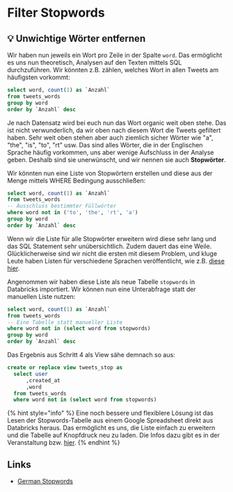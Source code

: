 # Filter Stopwords

## 💡 Unwichtige Wörter entfernen

Wir haben nun jeweils ein Wort pro Zeile in der Spalte `word`.  Das ermöglicht es uns nun theoretisch, Analysen auf den Texten mittels SQL durchzuführen. Wir könnten z.B. zählen, welches Wort in allen Tweets am häufigsten vorkommt:

```sql
select word, count(1) as `Anzahl`
from tweets_words
group by word
order by `Anzahl` desc
```

Je nach Datensatz wird bei euch nun das Wort organic weit oben stehe. Das ist nicht verwunderlich, da wir oben nach diesem Wort die Tweets gefiltert haben. Sehr weit oben stehen aber auch ziemlich sicher Wörter wie "a", "the", "is", "to", "rt" usw. Das sind alles Wörter, die in der Englischen Sprache häufig vorkommen, uns aber wenige Aufschluss in der Analyse geben. Deshalb sind sie unerwünscht, und wir nennen sie auch **Stopwörter**.

Wir könnten nun eine Liste von Stopwörtern erstellen und diese aus der Menge mittels WHERE Bedingung ausschließen:

```sql
select word, count(1) as `Anzahl`
from tweets_words
-- Ausschluss bestimmter Füllwörter
where word not in ('to', 'the', 'rt', 'a')
group by word
order by `Anzahl` desc
```

Wenn wir die Liste für alle Stopwörter erweitern wird diese sehr lang und das SQL Statement sehr unübersichtlich. Zudem dauert das eine Weile. Glücklicherweise sind wir nicht die ersten mit diesem Problem, und kluge Leute haben Listen für verschiedene Sprachen veröffentlicht, wie z.B. [diese hier](https://gist.github.com/sebleier/554280).

Angenommen wir haben diese Liste als neue Tabelle `stopwords` in Databricks importiert. Wir können nun eine Unterabfrage statt der manuellen Liste nutzen:

```sql
select word, count(1) as `Anzahl`
from tweets_words
-- Eine Tabelle statt manueller Liste
where word not in (select word from stopwords)
group by word
order by `Anzahl` desc
```

Das Ergebnis aus Schritt 4 als View sähe demnach so aus:

```sql
create or replace view tweets_stop as
  select user
      ,created_at
      ,word
  from tweets_words
  where word not in (select word from stopwords)
```

{% hint style="info" %}
Eine noch bessere und flexiblere Lösung ist das Lesen der Stopwords-Tabelle aus einem Google Spreadsheet direkt aus Databricks heraus. Das ermöglicht es uns, die Liste einfach zu erweitern und die Tabelle auf Knopfdruck neu zu laden. Die Infos dazu gibt es in der Veranstaltung bzw. [hier](../identify-topics-in-text/mapping-tables-with-sql.md).
{% endhint %}

## Links

* [German Stopwords](https://github.com/solariz/german_stopwords/blob/master/german_stopwords_full.txt#L1)

